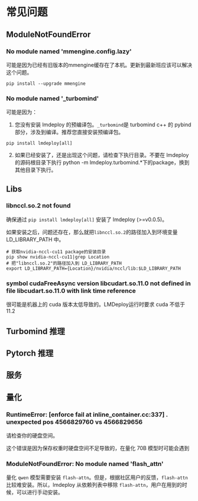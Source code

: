 # 常见问题

## ModuleNotFoundError

### No module named 'mmengine.config.lazy'

可能是因为已经有旧版本的mmengine缓存在了本机。更新到最新班应该可以解决这个问题。

```shell
pip install --upgrade mmengine
```

### No module named '\_turbomind'

可能是因为：

1. 您没有安装 lmdeploy 的预编译包。`_turbomind`是 turbomind c++ 的 pybind部分，涉及到编译。推荐您直接安装预编译包。

```
pip install lmdeploy[all]
```

2. 如果已经安装了，还是出现这个问题，请检查下执行目录。不要在 lmdeploy 的源码根目录下执行 python -m lmdeploy.turbomind.\*下的package，换到其他目录下执行。

## Libs

### libnccl.so.2 not found

确保通过 `pip install lmdeploy[all]` 安装了 lmdeploy (>=v0.0.5)。

如果安装之后，问题还存在，那么就把`libnccl.so.2`的路径加入到环境变量 LD_LIBRARY_PATH 中。

```shell
# 获取nvidia-nccl-cu11 package的安装目录
pip show nvidia-nccl-cu11|grep Location
# 把"libnccl.so.2"的路径加入到 LD_LIBRARY_PATH
export LD_LIBRARY_PATH={Location}/nvidia/nccl/lib:$LD_LIBRARY_PATH
```

### symbol cudaFreeAsync version libcudart.so.11.0 not defined in file libcudart.so.11.0 with link time reference

很可能是机器上的 cuda 版本太低导致的。LMDeploy运行时要求 cuda 不低于 11.2

## Turbomind 推理

## Pytorch 推理

## 服务

## 量化

### RuntimeError: \[enforce fail at inline_container.cc:337\] . unexpected pos 4566829760 vs 4566829656

请检查你的硬盘空间。

这个错误是因为保存权重时硬盘空间不足导致的，在量化 70B 模型时可能会遇到

### ModuleNotFoundError: No module named 'flash_attn'

量化 `qwen` 模型需要安装 `flash-attn`。但是，根据社区用户的反馈，`flash-attn` 比较难安装。所以，lmdeploy 从依赖列表中移除 `flash-attn`，用户在用到的时候，可以进行手动安装。
